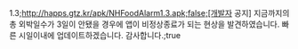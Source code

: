 1.3;http://happs.gtz.kr/apk/NHFoodAlarm1.3.apk;false;[개발자 공지] 지금까지의 총 외박일수가 3일이 안됐을 경우에 앱이 비정상종료가 되는 현상을 발견하였습니다. 빠른 시일이내에 업데이트하겠습니다. 감사합니다.;true
